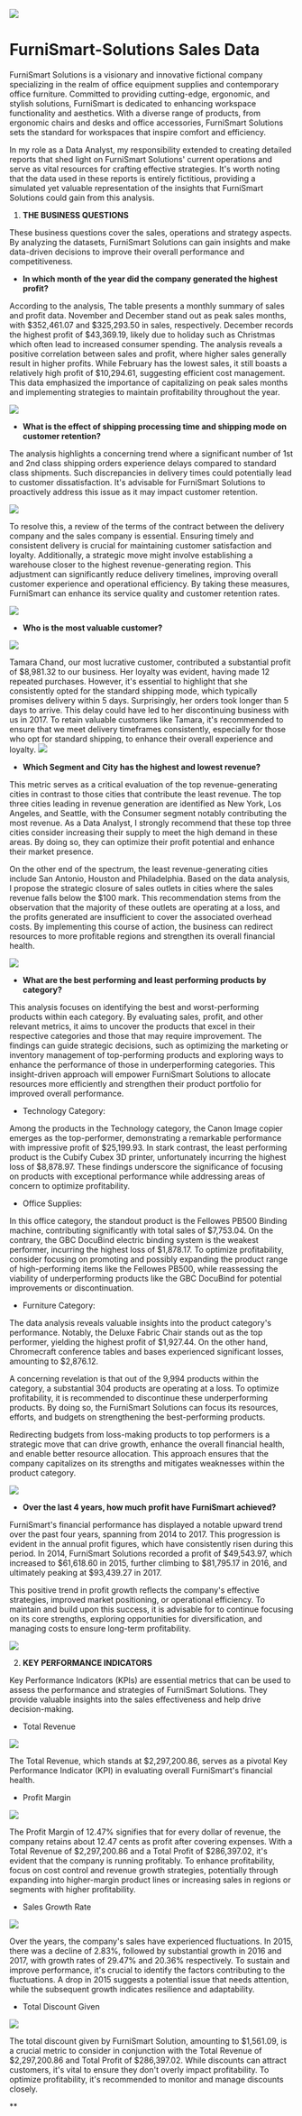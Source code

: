 ![](R.jfif)

# FurniSmart-Solutions Sales Data

FurniSmart Solutions is a visionary and innovative fictional company specializing in the realm of office equipment supplies and contemporary office furniture. Committed to providing cutting-edge, ergonomic, and stylish solutions, FurniSmart is dedicated to enhancing workspace functionality and aesthetics. With a diverse range of products, from ergonomic chairs and desks and office accessories, FurniSmart Solutions sets the standard for workspaces that inspire comfort and efficiency.

In my role as a Data Analyst, my responsibility extended to creating detailed reports that shed light on FurniSmart Solutions' current operations and serve as vital resources for crafting effective strategies. It's worth noting that the data used in these reports is entirely fictitious, providing a simulated yet valuable representation of the insights that FurniSmart Solutions could gain from this analysis.


1. **THE BUSINESS QUESTIONS** 

These business questions cover the sales, operations and strategy aspects. By analyzing the datasets, FurniSmart Solutions can gain insights and make data-driven decisions to improve their overall performance and competitiveness.

- **In which month of the year did the company generated the highest profit?**

  
According to the analysis, The table presents a monthly summary of sales and profit data. November and December stand out as peak sales months, with  $352,461.07 and $325,293.50 in sales, respectively. December records the highest profit of $43,369.19, likely due to holiday such as Christmas which often lead to increased consumer spending. The analysis reveals a positive correlation between sales and profit, where higher sales generally result in higher profits. While February has the lowest sales, it still boasts a relatively high profit of $10,294.61, suggesting efficient cost management. This data emphasized the importance of capitalizing on peak sales months and implementing strategies to maintain profitability throughout the year.

![](scr1.png)


- **What is the effect of shipping processing time and shipping mode on customer retention?**

The analysis highlights a concerning trend where a significant number of 1st and 2nd class shipping orders experience delays compared to standard class shipments. Such discrepancies in delivery times could potentially lead to customer dissatisfaction. It's advisable for FurniSmart Solutions to proactively address this issue as it may impact customer retention.

![](scr7.png)

To resolve this, a review of the terms of the contract between the delivery company and the sales company is essential. Ensuring timely and consistent delivery is crucial for maintaining customer satisfaction and loyalty. Additionally, a strategic move might involve establishing a warehouse closer to the highest revenue-generating region. This adjustment can significantly reduce delivery timelines, improving overall customer experience and operational efficiency. By taking these measures, FurniSmart can enhance its service quality and customer retention rates.

![](scr5.png)


- **Who is the most valuable customer?** 

![](scr7.png)

Tamara Chand, our most lucrative customer, contributed a substantial profit of $8,981.32 to our business. Her loyalty was evident, having made 12 repeated purchases. However, it's essential to highlight that she consistently opted for the standard shipping mode, which typically promises delivery within 5 days. Surprisingly, her orders took longer than 5 days to arrive. This delay could have led to her discontinuing business with us in 2017. To retain valuable customers like Tamara, it's recommended to ensure that we meet delivery timeframes consistently, especially for those who opt for standard shipping, to enhance their overall experience and loyalty.
![](scr6.png)


- **Which Segment and City has the highest and lowest revenue?**

This metric serves as a critical evaluation of the top revenue-generating cities in contrast to those cities that contribute the least revenue. 
The top three cities leading in revenue generation are identified as New York, Los Angeles, and Seattle, with the Consumer segment notably contributing the most revenue. As a Data Analyst, I strongly recommend that these top three cities consider increasing their supply to meet the high demand in these areas. By doing so, they can optimize their profit potential and enhance their market presence.

On the other end of the spectrum, the least revenue-generating cities include San Antonio, Houston and Philadelphia. Based on the data analysis, I propose the strategic closure of sales outlets in cities where the sales revenue falls below the $100 mark. This recommendation stems from the observation that the majority of these outlets are operating at a loss, and the profits generated are insufficient to cover the associated overhead costs. By implementing this course of action, the business can redirect resources to more profitable regions and strengthen its overall financial health.

![](scr2.png)


- **What are the best performing and least performing products by category?** 

This analysis focuses on identifying the best and worst-performing products within each category. By evaluating sales, profit, and other relevant metrics, it aims to uncover the products that excel in their respective categories and those that may require improvement. The findings can guide strategic decisions, such as optimizing the marketing or inventory management of top-performing products and exploring ways to enhance the performance of those in underperforming categories. This insight-driven approach will empower FurniSmart Solutions to allocate resources more efficiently and strengthen their product portfolio for improved overall performance.

- Technology Category:  

Among the products in the Technology category, the Canon Image copier emerges as the top-performer, demonstrating a remarkable performance with impressive profit of $25,199.93. In stark contrast, the least performing product is the Cubify Cubex 3D printer, unfortunately incurring the highest loss of $8,878.97. These findings underscore the significance of focusing on products with exceptional performance while addressing areas of concern to optimize profitability.

- Office Supplies:

In this office category, the standout product is the Fellowes PB500 Binding machine, contributing significantly with total sales of $7,753.04. On the contrary, the GBC DocuBind electric binding system is the weakest performer, incurring the highest loss of $1,878.17. To optimize profitability, consider focusing on promoting and possibly expanding the product range of high-performing items like the Fellowes PB500, while reassessing the viability of underperforming products like the GBC DocuBind for potential improvements or discontinuation.

- Furniture Category:

The data analysis reveals valuable insights into the product category's performance. Notably, the Deluxe Fabric Chair stands out as the top performer, yielding the highest profit of $1,927.44. On the other hand, Chromecraft conference tables and bases experienced significant losses, amounting to $2,876.12.

A concerning revelation is that out of the 9,994 products within the category, a substantial 304 products are operating at a loss. To optimize profitability, it is recommended to discontinue these underperforming products. By doing so, the FurniSmart Solutions can focus its resources, efforts, and budgets on strengthening the best-performing products.

Redirecting budgets from loss-making products to top performers is a strategic move that can drive growth, enhance the overall financial health, and enable better resource allocation. This approach ensures that the company capitalizes on its strengths and mitigates weaknesses within the product category.

![](scr3.png)


- **Over the last 4 years, how much profit have FurniSmart achieved?** 

FurniSmart's financial performance has displayed a notable upward trend over the past four years, spanning from 2014 to 2017. This progression is evident in the annual profit figures, which have consistently risen during this period. In 2014, FurniSmart Solutions recorded a profit of $49,543.97, which increased to $61,618.60 in 2015, further climbing to $81,795.17 in 2016, and ultimately peaking at $93,439.27 in 2017.

This positive trend in profit growth reflects the company's effective strategies, improved market positioning, or operational efficiency. To maintain and build upon this success, it is advisable for   to continue focusing on its core strengths, exploring opportunities for diversification, and managing costs to ensure long-term profitability.

![](scr4.png)


2. **KEY PERFORMANCE INDICATORS**

Key Performance Indicators (KPIs) are essential metrics that can be used to assess the performance and strategies of FurniSmart Solutions. They provide valuable insights into the sales effectiveness and help drive decision-making.


- Total Revenue
  
![](scr9.png)

The Total Revenue, which stands at $2,297,200.86, serves as a pivotal Key Performance Indicator (KPI) in evaluating overall FurniSmart's financial health. 


- Profit Margin
  
![](scr10.png)

The Profit Margin of 12.47% signifies that for every dollar of revenue, the company retains about 12.47 cents as profit after covering expenses. With a Total Revenue of $2,297,200.86 and a Total Profit of $286,397.02, it's evident that the company is running profitably. To enhance profitability, focus on cost control and revenue growth strategies, potentially through expanding into higher-margin product lines or increasing sales in regions or segments with higher profitability.


- Sales Growth Rate

![](scr8.png)

Over the years, the company's sales have experienced fluctuations. In 2015, there was a decline of 2.83%, followed by substantial growth in 2016 and 2017, with growth rates of 29.47% and 20.36% respectively. To sustain and improve performance, it's crucial to identify the factors contributing to the fluctuations. A drop in 2015 suggests a potential issue that needs attention, while the subsequent growth indicates resilience and adaptability. 


- Total Discount Given

![](scr11.png)

The total discount given by FurniSmart Solution, amounting to $1,561.09, is a crucial metric to consider in conjunction with the Total Revenue of $2,297,200.86 and Total Profit of $286,397.02.
While discounts can attract customers, it's vital to ensure they don't overly impact profitability. To optimize profitability, it's recommended to monitor and manage discounts closely. 


**



